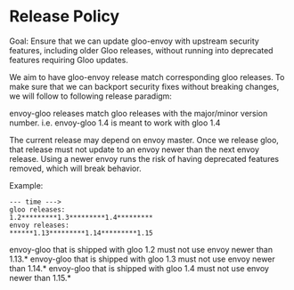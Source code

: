 # Release Policy

Goal: Ensure that we can update gloo-envoy with upstream security features, including older Gloo releases, without running into deprecated features requiring Gloo updates.

We aim to have gloo-envoy release match corresponding gloo releases.
To make sure that we can backport security fixes without breaking changes, 
we will follow to following release paradigm:

envoy-gloo releases match gloo releases with the major/minor version number.
i.e. envoy-gloo 1.4 is meant to work with gloo 1.4

The current release may depend on envoy master. Once we release gloo, that release must not update to an envoy 
newer than the next envoy release. Using a newer envoy runs the risk of having deprecated features
removed, which will break behavior.

Example:
```
--- time --->
gloo releases:
1.2*********1.3*********1.4*********
envoy releases:
******1.13*********1.14*********1.15
```

envoy-gloo that is shipped with gloo 1.2 must not use envoy newer than 1.13.*
envoy-gloo that is shipped with gloo 1.3 must not use envoy newer than 1.14.*
envoy-gloo that is shipped with gloo 1.4 must not use envoy newer than 1.15.*
